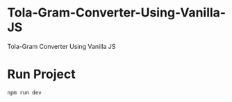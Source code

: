 # Tola-Gram-Converter-Using-Vanilla-JS
Tola-Gram Converter Using Vanilla JS

# Run Project
`npm run dev`
